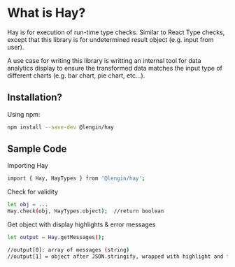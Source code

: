 # What is Hay?

Hay is for execution of run-time type checks. Similar to React Type checks,  except that this library is for undetermined result object (e.g. input from user).

A use case for writing this library is writting an internal tool for data analytics display to ensure the transformed data matches the input type of different charts (e.g. bar chart, pie chart, etc...).

## Installation?

Using npm:

```sh
npm install --save-dev @lengin/hay
```

## Sample Code

Importing Hay
```sh
import { Hay, HayTypes } from '@lengin/hay';
```

Check for validity
```sh
let obj = ...
Hay.check(obj, HayTypes.object);  //return boolean
```

Get object with display highlights & error messages
```sh
let output = Hay.getMessages();

//output[0]: array of messages (string)
//output[1] = object after JSON.stringify, wrapped with highlight and formatted with spaces.
```